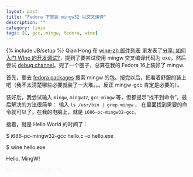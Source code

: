```yaml
---
layout: post
title: "Fedora 下安装 mingw32 以交叉编译"
description: ""
category: linix 
tags: [C, gcc, mingw, fedora, wine]
---
```

{% include JB/setup %}
Qian Hong 在 [wine-zh 邮件列表][1] 里发表了[分享: 如何入门 WIne 的开发调试?][2]，提到了要尝试使用 mingw 交叉编译代码为 exe，然后尝试 [debug channel][3]。兜了一个圈子，总算在我的 Fedora 16上装好了 mingw.

首先，要去 [fedora packages][4] 搜索 mingw 的包。搜完以后，把看着舒服的装上吧（我不太清楚哪些必要就装了一大堆。。。反正 mingw-gcc 肯定是必要的）。

装好后，我尝试输入 `mingw`, `mingw32`, `gcc-mingw` 等，但都提示“找不到命令”。最后解决的方法很简单： 输入 `ls /usr/bin | grep mingw` ， 在里面找到需要的命令就可以了。在我的电脑上，就是 `i686-pc-mingw32-gcc`。

接着，就是 Hello World 的时间了：

$ i686-pc-mingw32-gcc hello.c -o hello.exe

$ wine hello.exe

Hello, MingW!

<font size="0" color="#F3F3F3">距上一次写日志已经很久很久了吧。。。</font>

[1]: http://www.freelists.org/list/wine-zh
[2]: http://www.freelists.org/post/wine-zh/-WIne
[3]: http://wiki.winehq.org/DebugChannels
[4]: https://apps.fedoraproject.org/packages/

